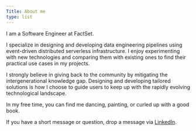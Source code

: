 ```yaml
---
Title: About me
type: list
---
```



I am a Software Engineer at FactSet.

I specialize in designing and developing data engineering pipelines using event-driven distributed serverless infrastructure. I enjoy experimenting with new technologies and comparing them with existing ones to find their practical use cases in my projects. 

I strongly believe in giving back to the community by mitigating the intergenerational knowledge gap. Designing and developing tailored solutions is how I choose to guide users to keep up with the rapidly evolving technological landscape. 

In my free time, you can find me dancing, painting, or curled up with a good book.

If you have a short message or question, drop a message via [LinkedIn](https://www.linkedin.com/in/sumedhaa/).


